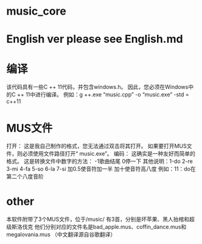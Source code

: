 # music_core
# English ver please see English.md
# 编译
该代码具有一些C ++ 11代码，并包含windows.h。
因此，您必须在Windows中的C ++ 11中进行编译。
例如：g ++.exe “music.cpp” -o “music.exe” -std = c++11
# MUS文件
打开：
这是我自己制作的格式，您无法通过双击将其打开。
如果要打开MUS文件，则必须使用文件路径打开“ music.exe”。
编码：
这确实是一种友好而简单的格式。
这是转换文件中数字的方法：
-1歌曲结尾
0停一下
其他说明：1-do 2-re 3-mi 4-fa 5-so 6-la 7-si
加0.5使音符加一半
加十使音符高八度
例如：11：do在第二个八度音阶
# other
本软件附带了3个MUS文件，位于/music/
有3首，分别是坏苹果、黑人抬棺和超级斯洛伐克
他们分别对应的文件名是bad_apple.mus、coffin_dance.mus和megalovania.mus
（中文翻译源自谷歌翻译）
